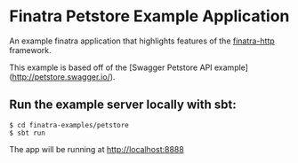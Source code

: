 # Finatra Petstore Example Application

An example finatra application that highlights features of the
[finatra-http](https://github.com/twitter/finatra/tree/master/http) framework.

This example is based off of the [Swagger Petstore API example] (http://petstore.swagger.io/).

Run the example server locally with sbt:
-----------------------------------------------------------

```
$ cd finatra-examples/petstore
$ sbt run
```

The app will be running at [http://localhost:8888](http://localhost:8888)
